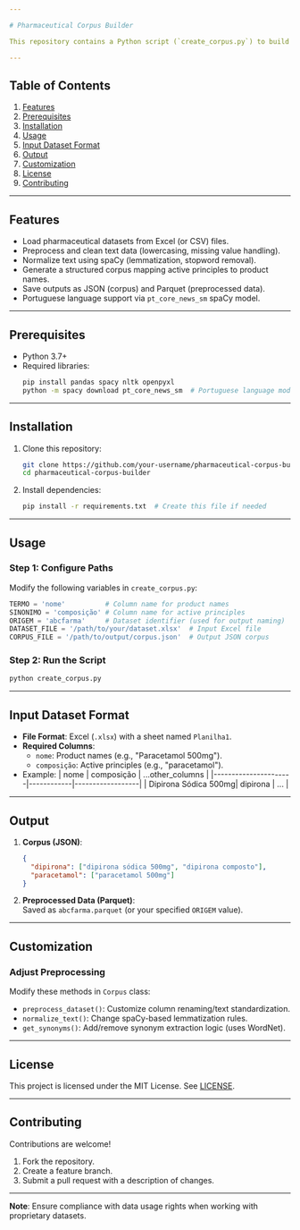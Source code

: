 ```yaml
---

# Pharmaceutical Corpus Builder

This repository contains a Python script (`create_corpus.py`) to build and preprocess a structured pharmaceutical corpus from Excel datasets. The corpus maps active principles (e.g., drug compounds) to their associated product names, with support for text normalization and synonym handling. Designed for Portuguese medical datasets (e.g., ABCFarma), it outputs a JSON corpus and a preprocessed Parquet file.

---
```


## Table of Contents

1. [Features](#features)
2. [Prerequisites](#prerequisites)
3. [Installation](#installation)
4. [Usage](#usage)
5. [Input Dataset Format](#input-dataset-format)
6. [Output](#output)
7. [Customization](#customization)
8. [License](#license)
9. [Contributing](#contributing)

---

## Features

- Load pharmaceutical datasets from Excel (or CSV) files.
- Preprocess and clean text data (lowercasing, missing value handling).
- Normalize text using spaCy (lemmatization, stopword removal).
- Generate a structured corpus mapping active principles to product names.
- Save outputs as JSON (corpus) and Parquet (preprocessed data).
- Portuguese language support via `pt_core_news_sm` spaCy model.

---

## Prerequisites

- Python 3.7+
- Required libraries:
  ```bash
  pip install pandas spacy nltk openpyxl
  python -m spacy download pt_core_news_sm  # Portuguese language model
  ```

---

## Installation

1. Clone this repository:
   ```bash
   git clone https://github.com/your-username/pharmaceutical-corpus-builder.git
   cd pharmaceutical-corpus-builder
   ```

2. Install dependencies:
   ```bash
   pip install -r requirements.txt  # Create this file if needed
   ```

---

## Usage

### Step 1: Configure Paths
Modify the following variables in `create_corpus.py`:
```python
TERMO = 'nome'          # Column name for product names
SINONIMO = 'composição' # Column name for active principles
ORIGEM = 'abcfarma'     # Dataset identifier (used for output naming)
DATASET_FILE = '/path/to/your/dataset.xlsx'  # Input Excel file
CORPUS_FILE = '/path/to/output/corpus.json'  # Output JSON corpus
```

### Step 2: Run the Script
```bash
python create_corpus.py
```

---

## Input Dataset Format

- **File Format**: Excel (`.xlsx`) with a sheet named `Planilha1`.
- **Required Columns**:
  - `nome`: Product names (e.g., "Paracetamol 500mg").
  - `composição`: Active principles (e.g., "paracetamol").
- Example:
  | nome                 | composição | ...other_columns |
  |----------------------|------------|------------------|
  | Dipirona Sódica 500mg| dipirona   | ...              |

---

## Output

1. **Corpus (JSON)**:
   ```json
   {
     "dipirona": ["dipirona sódica 500mg", "dipirona composto"],
     "paracetamol": ["paracetamol 500mg"]
   }
   ```
2. **Preprocessed Data (Parquet)**:  
   Saved as `abcfarma.parquet` (or your specified `ORIGEM` value).

---

## Customization

### Adjust Preprocessing
Modify these methods in `Corpus` class:
- `preprocess_dataset()`: Customize column renaming/text standardization.
- `normalize_text()`: Change spaCy-based lemmatization rules.
- `get_synonyms()`: Add/remove synonym extraction logic (uses WordNet).

---

## License

This project is licensed under the MIT License. See [LICENSE](LICENSE).

---

## Contributing

Contributions are welcome!  
1. Fork the repository.  
2. Create a feature branch.  
3. Submit a pull request with a description of changes.  

---

**Note**: Ensure compliance with data usage rights when working with proprietary datasets.
